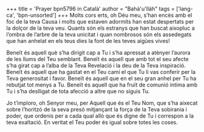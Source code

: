 +++
title = 'Prayer bpn5796 in Català'
author = "Bahá'u'lláh"
tags = ['lang-ca', 'bpn-unsorted']
+++
Molts cors erts, oh Déu meu, s’han encès amb el foc de la teva Causa i molts que estaven adormits han estat despertats per la dolçor de la teva veu. Quants són els estranys que han buscat aixopluc a l’ombra de l’arbre de la teva unicitat i quan nombrosos són els assedegats que han anhelat en els teus dies la font de les teves aigües vives!

Beneït és aquell què s’ha dirigit cap a Tu i s’ha apressat a atènyer l’aurora de les llums del Teu semblant. Beneït és aquell que amb tot el seu afecte s’ha girat cap a l’alba de la Teva Revelació i la deu de la Teva inspiració. Beneït és aquell que ha gastat en el Teu camí el que Tu li vas conferir per la Teva generositat i favor. Beneït és aquell que en el seu gran anhel per Tu ha rebutjat tot menys a Tu. Beneït és aquell que ha fruït de comunió íntima amb Tu i s’ha deslligat de tota afecció a altre que no siguis Tu.

Jo t’imploro, oh Senyor meu, per Aquell que és el Teu Nom, que s’ha aixecat sobre l’horitzó de la seva presó mitjançant la força de la Teva sobirania i poder, que ordenis per a cada qual allò que és digne de Tu i correspon a la teva exaltació. En veritat el Teu poder és igual sobre totes les coses.

